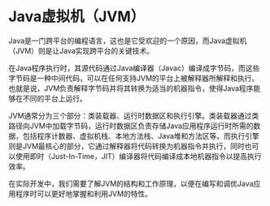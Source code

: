 # Java虚拟机（JVM）
Java是一门跨平台的编程语言，这也是它受欢迎的一个原因，而Java虚拟机（JVM）则是让Java实现跨平台的关键技术。

在Java程序执行时，其源代码通过Java编译器（Javac）编译成字节码，而这些字节码是一种中间代码，可以在任何支持JVM的平台上被解释器所解释和执行。也就是说，JVM负责解释字节码并将其转换为适当的机器指令，使得Java程序能够在不同的平台上运行。

JVM通常分为三个部分：类装载器、运行时数据区和执行引擎。类装载器通过类路径向JVM中加载字节码，运行时数据区负责存储Java应用程序运行时所需的数据，包括程序计数器、虚拟机栈、本地方法栈、Java堆和方法区等。而执行引擎则是JVM最核心的部分，它通过解释器将代码转换为机器指令并执行，同时也可以使用即时（Just-In-Time，JIT）编译器将代码编译成本地机器指令以提高执行效率。

在实际开发中，我们需要了解JVM的结构和工作原理，以便在编写和调优Java应用程序时可以更好地掌握和利用JVM的特性。